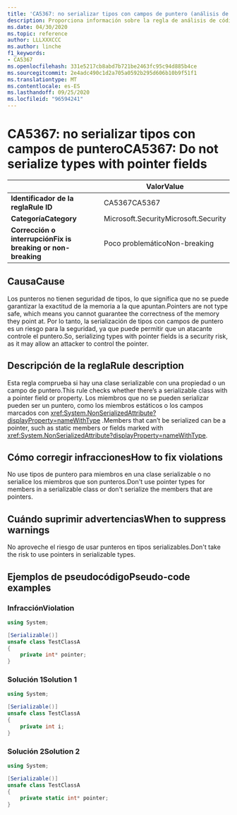 ```yaml
---
title: 'CA5367: no serializar tipos con campos de puntero (análisis de código)'
description: Proporciona información sobre la regla de análisis de código CA5367, incluidas las causas, cómo corregir las infracciones y cuándo suprimirlas.
ms.date: 04/30/2020
ms.topic: reference
author: LLLXXXCCC
ms.author: linche
f1_keywords:
- CA5367
ms.openlocfilehash: 331e5217cb8abd7b721be2463fc95c94d885b4ce
ms.sourcegitcommit: 2e4adc490c1d2a705a0592b295d606b10b9f51f1
ms.translationtype: MT
ms.contentlocale: es-ES
ms.lasthandoff: 09/25/2020
ms.locfileid: "96594241"
---
```

# <a name="ca5367-do-not-serialize-types-with-pointer-fields"></a><span data-ttu-id="cd763-103">CA5367: no serializar tipos con campos de puntero</span><span class="sxs-lookup"><span data-stu-id="cd763-103">CA5367: Do not serialize types with pointer fields</span></span>

| | <span data-ttu-id="cd763-104">Valor</span><span class="sxs-lookup"><span data-stu-id="cd763-104">Value</span></span> |
|-|-|
| <span data-ttu-id="cd763-105">**Identificador de la regla**</span><span class="sxs-lookup"><span data-stu-id="cd763-105">**Rule ID**</span></span> |<span data-ttu-id="cd763-106">CA5367</span><span class="sxs-lookup"><span data-stu-id="cd763-106">CA5367</span></span>|
| <span data-ttu-id="cd763-107">**Categoría**</span><span class="sxs-lookup"><span data-stu-id="cd763-107">**Category**</span></span> |<span data-ttu-id="cd763-108">Microsoft.Security</span><span class="sxs-lookup"><span data-stu-id="cd763-108">Microsoft.Security</span></span>|
| <span data-ttu-id="cd763-109">**Corrección o interrupción**</span><span class="sxs-lookup"><span data-stu-id="cd763-109">**Fix is breaking or non-breaking**</span></span> |<span data-ttu-id="cd763-110">Poco problemático</span><span class="sxs-lookup"><span data-stu-id="cd763-110">Non-breaking</span></span>|

## <a name="cause"></a><span data-ttu-id="cd763-111">Causa</span><span class="sxs-lookup"><span data-stu-id="cd763-111">Cause</span></span>

<span data-ttu-id="cd763-112">Los punteros no tienen seguridad de tipos, lo que significa que no se puede garantizar la exactitud de la memoria a la que apuntan.</span><span class="sxs-lookup"><span data-stu-id="cd763-112">Pointers are not type safe, which means you cannot guarantee the correctness of the memory they point at.</span></span> <span data-ttu-id="cd763-113">Por lo tanto, la serialización de tipos con campos de puntero es un riesgo para la seguridad, ya que puede permitir que un atacante controle el puntero.</span><span class="sxs-lookup"><span data-stu-id="cd763-113">So, serializing types with pointer fields is a security risk, as it may allow an attacker to control the pointer.</span></span>

## <a name="rule-description"></a><span data-ttu-id="cd763-114">Descripción de la regla</span><span class="sxs-lookup"><span data-stu-id="cd763-114">Rule description</span></span>

<span data-ttu-id="cd763-115">Esta regla comprueba si hay una clase serializable con una propiedad o un campo de puntero.</span><span class="sxs-lookup"><span data-stu-id="cd763-115">This rule checks whether there’s a serializable class with a pointer field or property.</span></span> <span data-ttu-id="cd763-116">Los miembros que no se pueden serializar pueden ser un puntero, como los miembros estáticos o los campos marcados con <xref:System.NonSerializedAttribute?displayProperty=nameWithType> .</span><span class="sxs-lookup"><span data-stu-id="cd763-116">Members that can’t be serialized can be a pointer, such as static members or fields marked with <xref:System.NonSerializedAttribute?displayProperty=nameWithType>.</span></span>

## <a name="how-to-fix-violations"></a><span data-ttu-id="cd763-117">Cómo corregir infracciones</span><span class="sxs-lookup"><span data-stu-id="cd763-117">How to fix violations</span></span>

<span data-ttu-id="cd763-118">No use tipos de puntero para miembros en una clase serializable o no serialice los miembros que son punteros.</span><span class="sxs-lookup"><span data-stu-id="cd763-118">Don't use pointer types for members in a serializable class or don't serialize the members that are pointers.</span></span>

## <a name="when-to-suppress-warnings"></a><span data-ttu-id="cd763-119">Cuándo suprimir advertencias</span><span class="sxs-lookup"><span data-stu-id="cd763-119">When to suppress warnings</span></span>

<span data-ttu-id="cd763-120">No aproveche el riesgo de usar punteros en tipos serializables.</span><span class="sxs-lookup"><span data-stu-id="cd763-120">Don't take the risk to use pointers in serializable types.</span></span>

## <a name="pseudo-code-examples"></a><span data-ttu-id="cd763-121">Ejemplos de pseudocódigo</span><span class="sxs-lookup"><span data-stu-id="cd763-121">Pseudo-code examples</span></span>

### <a name="violation"></a><span data-ttu-id="cd763-122">Infracción</span><span class="sxs-lookup"><span data-stu-id="cd763-122">Violation</span></span>

```csharp
using System;

[Serializable()]
unsafe class TestClassA
{
    private int* pointer;
}
```

### <a name="solution-1"></a><span data-ttu-id="cd763-123">Solución 1</span><span class="sxs-lookup"><span data-stu-id="cd763-123">Solution 1</span></span>

```csharp
using System;

[Serializable()]
unsafe class TestClassA
{
    private int i;
}
```

### <a name="solution-2"></a><span data-ttu-id="cd763-124">Solución 2</span><span class="sxs-lookup"><span data-stu-id="cd763-124">Solution 2</span></span>

```csharp
using System;

[Serializable()]
unsafe class TestClassA
{
    private static int* pointer;
}
```
